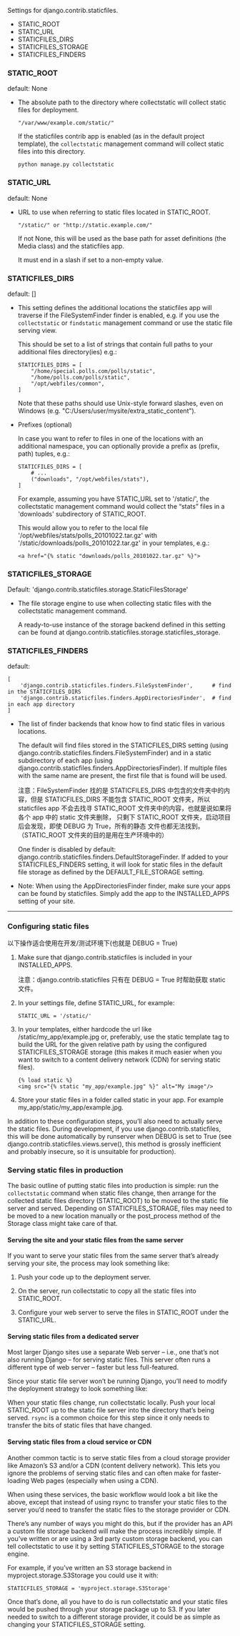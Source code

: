 Settings for django.contrib.staticfiles.

-   STATIC_ROOT
-   STATIC_URL
-   STATICFILES_DIRS
-   STATICFILES_STORAGE
-   STATICFILES_FINDERS


### STATIC_ROOT

default: None

-   The absolute path to the directory where collectstatic will collect static
    files for deployment.

        "/var/www/example.com/static/"

    If the staticfiles contrib app is enabled (as in the default project template),
    the `collectstatic` management command will collect static files into this
    directory. 

        python manage.py collectstatic


### STATIC_URL

default: None

-   URL to use when referring to static files located in STATIC_ROOT. 

        "/static/" or "http://static.example.com/"

    If not None, this will be used as the base path for asset definitions
    (the Media class) and the staticfiles app.

    It must end in a slash if set to a non-empty value.


### STATICFILES_DIRS

default: []

-   This setting defines the additional locations the staticfiles app will
    traverse if the FileSystemFinder finder is enabled, e.g. if you use the
    `collectstatic` or `findstatic` management command or use the static file
    serving view.

    This should be set to a list of strings that contain full paths to your
    additional files directory(ies) e.g.:

        STATICFILES_DIRS = [
            "/home/special.polls.com/polls/static",
            "/home/polls.com/polls/static",
            "/opt/webfiles/common",
        ]

    Note that these paths should use Unix-style forward slashes, even on Windows
    (e.g. "C:/Users/user/mysite/extra_static_content").

-   Prefixes (optional)    

    In case you want to refer to files in one of the locations with an additional
    namespace, you can optionally provide a prefix as (prefix, path) tuples, e.g.:

        STATICFILES_DIRS = [
            # ...
            ("downloads", "/opt/webfiles/stats"),
        ]

    For example, assuming you have STATIC_URL set to '/static/', the collectstatic
    management command would collect the “stats” files in a 'downloads' subdirectory
    of STATIC_ROOT.

    This would allow you to refer to the local file '/opt/webfiles/stats/polls_20101022.tar.gz'
    with '/static/downloads/polls_20101022.tar.gz' in your templates, e.g.:

        <a href="{% static "downloads/polls_20101022.tar.gz" %}">


### STATICFILES_STORAGE

Default: 'django.contrib.staticfiles.storage.StaticFilesStorage'

-   The file storage engine to use when collecting static files with the
    collectstatic management command.

    A ready-to-use instance of the storage backend defined in this setting can
    be found at django.contrib.staticfiles.storage.staticfiles_storage.


### STATICFILES_FINDERS

default:

    [
        'django.contrib.staticfiles.finders.FileSystemFinder',      # find in the STATICFILES_DIRS
        'django.contrib.staticfiles.finders.AppDirectoriesFinder',  # find in each app directory
    ]

-   The list of finder backends that know how to find static files in various
    locations.

    The default will find files stored in the STATICFILES_DIRS setting (using
    django.contrib.staticfiles.finders.FileSystemFinder) and in a static subdirectory
    of each app (using django.contrib.staticfiles.finders.AppDirectoriesFinder).
    If multiple files with the same name are present, the first file that is
    found will be used.

    注意：FileSystemFinder 找的是 STATICFILES_DIRS 中包含的文件夹中的内容，但是
    STATICFILES_DIRS 不能包含 STATIC_ROOT 文件夹，所以 staticfiles app 不会去找寻
    STATIC_ROOT 文件夹中的内容，也就是说如果将各个 app 中的 static 文件夹删除，
    只剩下 STATIC_ROOT 文件夹，启动项目后会发现，即使 DEBUG 为 True，所有的静态
    文件也都无法找到。（STATIC_ROOT 文件夹的目的是用在生产环境中的）

    One finder is disabled by default: django.contrib.staticfiles.finders.DefaultStorageFinder.
    If added to your STATICFILES_FINDERS setting, it will look for static files
    in the default file storage as defined by the DEFAULT_FILE_STORAGE setting.

-   Note: When using the AppDirectoriesFinder finder, make sure your apps can be
    found by staticfiles. Simply add the app to the INSTALLED_APPS setting of your site.

---

### Configuring static files

以下操作适合使用在开发/测试环境下(也就是 DEBUG = True)

1.  Make sure that django.contrib.staticfiles is included in your INSTALLED_APPS.

    注意：django.contrib.staticfiles 只有在 DEBUG = True 时帮助获取 static 文件。

2.  In your settings file, define STATIC_URL, for example:

        STATIC_URL = '/static/'

3.  In your templates, either hardcode the url like /static/my_app/example.jpg
    or, preferably, use the static template tag to build the URL for the given
    relative path by using the configured STATICFILES_STORAGE storage (this
    makes it much easier when you want to switch to a content delivery network
    (CDN) for serving static files).

        {% load static %}
        <img src="{% static "my_app/example.jpg" %}" alt="My image"/>

4.  Store your static files in a folder called static in your app. For example
    my_app/static/my_app/example.jpg.

In addition to these configuration steps, you’ll also need to actually serve
the static files. During development, if you use django.contrib.staticfiles,
this will be done automatically by runserver when DEBUG is set to True (see 
django.contrib.staticfiles.views.serve(), this method is grossly inefficient
and probably insecure, so it is unsuitable for production).


### Serving static files in production

The basic outline of putting static files into production is simple: run the
`collectstatic` command when static files change, then arrange for the collected
static files directory (STATIC_ROOT) to be moved to the static file server and
served. Depending on STATICFILES_STORAGE, files may need to be moved to a new
location manually or the post_process method of the Storage class might take
care of that.

#### Serving the site and your static files from the same server

If you want to serve your static files from the same server that’s already
serving your site, the process may look something like:

1.  Push your code up to the deployment server.

2.  On the server, run collectstatic to copy all the static files into STATIC_ROOT.

3.  Configure your web server to serve the files in STATIC_ROOT under the STATIC_URL.


#### Serving static files from a dedicated server

Most larger Django sites use a separate Web server – i.e., one that’s not also
running Django – for serving static files. This server often runs a different
type of web server – faster but less full-featured.

Since your static file server won’t be running Django, you’ll need to modify the
deployment strategy to look something like:

When your static files change, run collectstatic locally. Push your local 
STATIC_ROOT up to the static file server into the directory that’s being 
served. `rsync` is a common choice for this step since it only needs to
transfer the bits of static files that have changed.

#### Serving static files from a cloud service or CDN

Another common tactic is to serve static files from a cloud storage provider
like Amazon’s S3 and/or a CDN (content delivery network). This lets you ignore
the problems of serving static files and can often make for faster-loading Web
pages (especially when using a CDN).

When using these services, the basic workflow would look a bit like the above,
except that instead of using rsync to transfer your static files to the server
you’d need to transfer the static files to the storage provider or CDN.

There’s any number of ways you might do this, but if the provider has an API a
custom file storage backend will make the process incredibly simple. If you’ve
written or are using a 3rd party custom storage backend, you can tell
collectstatic to use it by setting STATICFILES_STORAGE to the storage engine.

For example, if you’ve written an S3 storage backend in myproject.storage.S3Storage
you could use it with:

    STATICFILES_STORAGE = 'myproject.storage.S3Storage'

Once that’s done, all you have to do is run collectstatic and your static files
would be pushed through your storage package up to S3. If you later needed to
switch to a different storage provider, it could be as simple as changing your
STATICFILES_STORAGE setting.
